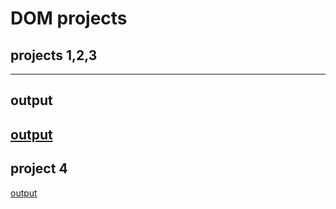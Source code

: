 # DOM projects
## projects 1,2,3
 ---
## output
[output](<DOM-project/project - 01, 02,03/firstAssignmentImage/task1Output.png>)
---
##  project 4
[output](<DOM-project/project-04/Output/DOM P1 SS.png>)